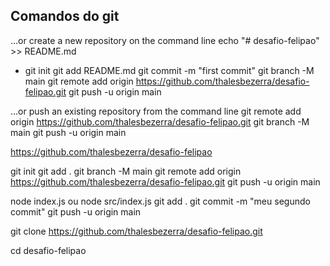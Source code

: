 ## Comandos do git

…or create a new repository on the command line
echo "# desafio-felipao" >> README.md

* git init
git add README.md
git commit -m "first commit"
git branch -M main
git remote add origin https://github.com/thalesbezerra/desafio-felipao.git
git push -u origin main

…or push an existing repository from the command line
git remote add origin https://github.com/thalesbezerra/desafio-felipao.git
git branch -M main
git push -u origin main


https://github.com/thalesbezerra/desafio-felipao

git init
git add .
git branch -M main
git remote add origin https://github.com/thalesbezerra/desafio-felipao.git
git push -u origin main

node index.js
 ou
node src/index.js
git add .
git commit -m "meu segundo commit"
git push -u origin main

git clone https://github.com/thalesbezerra/desafio-felipao.git

cd desafio-felipao
